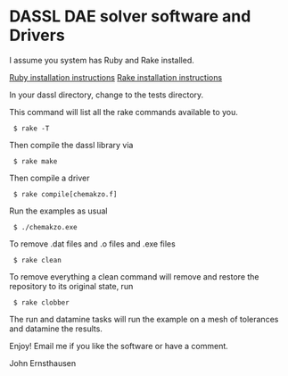 DASSL DAE solver software and Drivers
=====================================

I assume you system has Ruby and Rake installed.

[Ruby installation instructions](https://www.ruby-lang.org)
[Rake installation instructions](ttp://rake.rubyforge.org)


In your dassl directory, change to the tests directory.

This command will list all the rake commands available to you.

     $ rake -T

Then compile the dassl library via

     $ rake make

Then compile a driver

     $ rake compile[chemakzo.f]

Run the examples as usual

     $ ./chemakzo.exe

To remove .dat files and .o files and .exe files

     $ rake clean

To remove everything a clean command will remove and restore the repository to its original state, run

     $ rake clobber

The run and datamine tasks will run the example on a mesh of tolerances and datamine the results.

Enjoy! Email me if you like the software or have a comment.

John Ernsthausen
